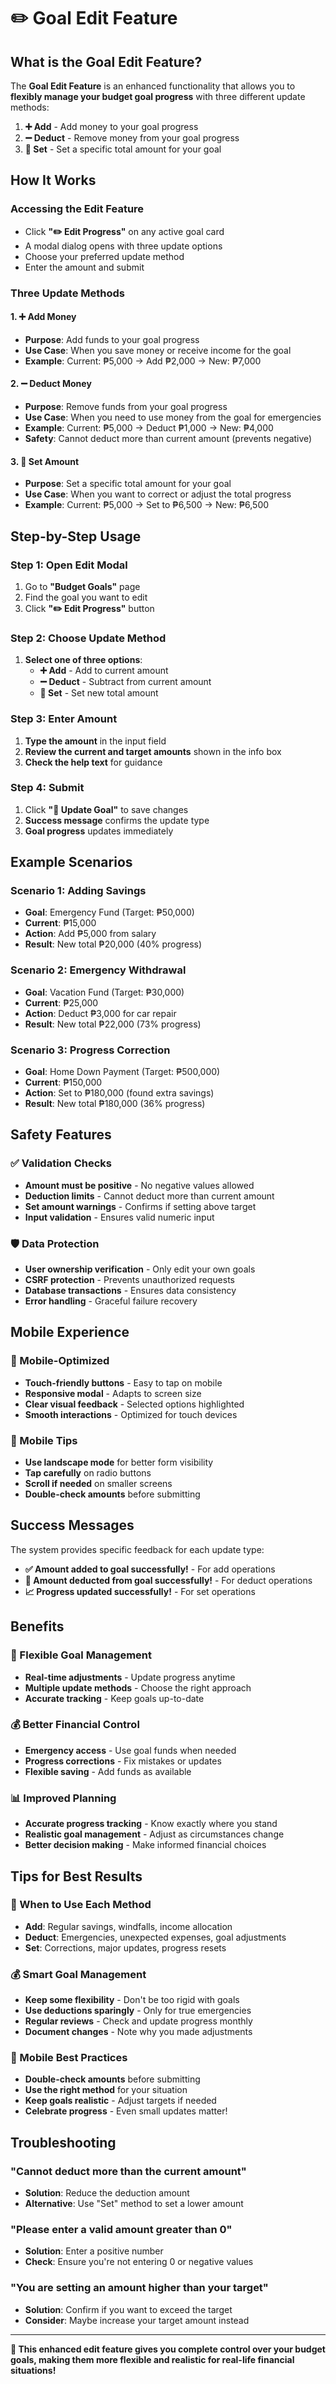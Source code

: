# ✏️ Goal Edit Feature

## **What is the Goal Edit Feature?**

The **Goal Edit Feature** is an enhanced functionality that allows you to **flexibly manage your budget goal progress** with three different update methods:

1. **➕ Add** - Add money to your goal progress
2. **➖ Deduct** - Remove money from your goal progress  
3. **🎯 Set** - Set a specific total amount for your goal

## **How It Works**

### **Accessing the Edit Feature**
- Click **"✏️ Edit Progress"** on any active goal card
- A modal dialog opens with three update options
- Choose your preferred update method
- Enter the amount and submit

### **Three Update Methods**

#### **1. ➕ Add Money**
- **Purpose**: Add funds to your goal progress
- **Use Case**: When you save money or receive income for the goal
- **Example**: Current: ₱5,000 → Add ₱2,000 → New: ₱7,000

#### **2. ➖ Deduct Money**
- **Purpose**: Remove funds from your goal progress
- **Use Case**: When you need to use money from the goal for emergencies
- **Example**: Current: ₱5,000 → Deduct ₱1,000 → New: ₱4,000
- **Safety**: Cannot deduct more than current amount (prevents negative)

#### **3. 🎯 Set Amount**
- **Purpose**: Set a specific total amount for your goal
- **Use Case**: When you want to correct or adjust the total progress
- **Example**: Current: ₱5,000 → Set to ₱6,500 → New: ₱6,500

## **Step-by-Step Usage**

### **Step 1: Open Edit Modal**
1. Go to **"Budget Goals"** page
2. Find the goal you want to edit
3. Click **"✏️ Edit Progress"** button

### **Step 2: Choose Update Method**
1. **Select one of three options**:
   - **➕ Add** - Add to current amount
   - **➖ Deduct** - Subtract from current amount
   - **🎯 Set** - Set new total amount

### **Step 3: Enter Amount**
1. **Type the amount** in the input field
2. **Review the current and target amounts** shown in the info box
3. **Check the help text** for guidance

### **Step 4: Submit**
1. Click **"💾 Update Goal"** to save changes
2. **Success message** confirms the update type
3. **Goal progress** updates immediately

## **Example Scenarios**

### **Scenario 1: Adding Savings**
- **Goal**: Emergency Fund (Target: ₱50,000)
- **Current**: ₱15,000
- **Action**: Add ₱5,000 from salary
- **Result**: New total ₱20,000 (40% progress)

### **Scenario 2: Emergency Withdrawal**
- **Goal**: Vacation Fund (Target: ₱30,000)
- **Current**: ₱25,000
- **Action**: Deduct ₱3,000 for car repair
- **Result**: New total ₱22,000 (73% progress)

### **Scenario 3: Progress Correction**
- **Goal**: Home Down Payment (Target: ₱500,000)
- **Current**: ₱150,000
- **Action**: Set to ₱180,000 (found extra savings)
- **Result**: New total ₱180,000 (36% progress)

## **Safety Features**

### **✅ Validation Checks**
- **Amount must be positive** - No negative values allowed
- **Deduction limits** - Cannot deduct more than current amount
- **Set amount warnings** - Confirms if setting above target
- **Input validation** - Ensures valid numeric input

### **🛡️ Data Protection**
- **User ownership verification** - Only edit your own goals
- **CSRF protection** - Prevents unauthorized requests
- **Database transactions** - Ensures data consistency
- **Error handling** - Graceful failure recovery

## **Mobile Experience**

### **📱 Mobile-Optimized**
- **Touch-friendly buttons** - Easy to tap on mobile
- **Responsive modal** - Adapts to screen size
- **Clear visual feedback** - Selected options highlighted
- **Smooth interactions** - Optimized for touch devices

### **🎯 Mobile Tips**
- **Use landscape mode** for better form visibility
- **Tap carefully** on radio buttons
- **Scroll if needed** on smaller screens
- **Double-check amounts** before submitting

## **Success Messages**

The system provides specific feedback for each update type:

- **✅ Amount added to goal successfully!** - For add operations
- **💸 Amount deducted from goal successfully!** - For deduct operations  
- **📈 Progress updated successfully!** - For set operations

## **Benefits**

### **🎯 Flexible Goal Management**
- **Real-time adjustments** - Update progress anytime
- **Multiple update methods** - Choose the right approach
- **Accurate tracking** - Keep goals up-to-date

### **💰 Better Financial Control**
- **Emergency access** - Use goal funds when needed
- **Progress corrections** - Fix mistakes or updates
- **Flexible saving** - Add funds as available

### **📊 Improved Planning**
- **Accurate progress tracking** - Know exactly where you stand
- **Realistic goal management** - Adjust as circumstances change
- **Better decision making** - Make informed financial choices

## **Tips for Best Results**

### **🎯 When to Use Each Method**
- **Add**: Regular savings, windfalls, income allocation
- **Deduct**: Emergencies, unexpected expenses, goal adjustments
- **Set**: Corrections, major updates, progress resets

### **💰 Smart Goal Management**
- **Keep some flexibility** - Don't be too rigid with goals
- **Use deductions sparingly** - Only for true emergencies
- **Regular reviews** - Check and update progress monthly
- **Document changes** - Note why you made adjustments

### **📱 Mobile Best Practices**
- **Double-check amounts** before submitting
- **Use the right method** for your situation
- **Keep goals realistic** - Adjust targets if needed
- **Celebrate progress** - Even small updates matter!

## **Troubleshooting**

### **"Cannot deduct more than the current amount"**
- **Solution**: Reduce the deduction amount
- **Alternative**: Use "Set" method to set a lower amount

### **"Please enter a valid amount greater than 0"**
- **Solution**: Enter a positive number
- **Check**: Ensure you're not entering 0 or negative values

### **"You are setting an amount higher than your target"**
- **Solution**: Confirm if you want to exceed the target
- **Consider**: Maybe increase your target amount instead

---

**🎉 This enhanced edit feature gives you complete control over your budget goals, making them more flexible and realistic for real-life financial situations!**
